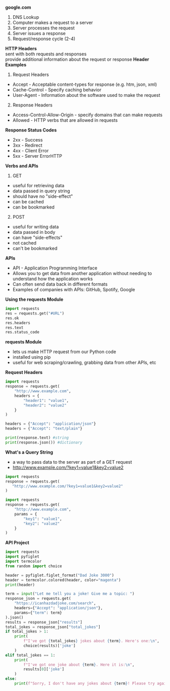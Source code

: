 **google.com**<br>
1. DNS Lookup
2. Computer makes a request to a server
3. Server processes  the request
4. Server issues a response
5. Request/response cycle (2-4)

**HTTP Headers**<br>
sent with both requests and responses<br>
provide additional information about the request or response
**Header Examples**
1. Request Headers
- Accept - Acceptable content-types for response (e.g. htm, json, xml)
- Cache-Control - Specify caching behavior
- User-Agent - Information about the software used to make the request
2. Response Headers
- Access-Control-Allow-Origin - specify domains that can make requests
- Allowed - HTTP verbs that are allowed in requests

**Response Status Codes**
- 2xx - Success
- 3xx - Redirect
- 4xx - Client Error
- 5xx - Server ErrorHTTP 

**Verbs and APIs**
1. GET
- useful for retrieving data
- data passed in query string
- should have no "side-effect"
- can be cached
- can be bookmarked

2. POST
- useful for writing data
- data passed in body
- can have "side-effects"
- not cached
- can't be bookmarked

**APIs**
- API - Application Programming Interface
- Allows you to get data from another application without needing to understand how the application works
- Can often send data back in different formats
- Examples of companies with APIs: GitHub, Spotify, Google

**Using the requests Module**
```Python
import requests
res = requests.get("#URL")
res.ok
res.headers
res.text
res.status_code
```
**requests Module**
- lets us make HTTP request from our Python code
- installed using pip
- useful for web scraping/crawling, grabbing data from other APIs, etc

**Request Headers**
```Python
import requests
response = requests.get(
    "http://www.example.com",
    headers = {
        "header1": "value1",
        "header2": "value2"
    }
)

headers = {"Accept": "application/json"}
headers = {"Accept": "text/plain"}

print(response.text) #string
print(response.json()) #dictionary
```
**What's a Query String**
- a way to pass data to the server as part of a GET request
- http://www.example.com/?key1=value1&key2=value2
```Python
import requests
response = requests.get(
   "http://www.example.com/?key1=value1&key2=value2"
)

import requests
response = requests.get(
    "http://www.example.com",
    params = {
        "key1": "value1",
        "key2": "value2"
    }
)
```
**API Project**
```Python
import requests
import pyfiglet
import termcolor
from random import choice

header = pyfiglet.figlet_format("Dad Joke 3000")
header = termcolor.colored(header, color="magenta")
print(header)

term = input("Let me tell you a joke! Give me a topic: ")
response_json = requests.get(
    "https://icanhazdadjoke.com/search",
    headers={"Accept": "application/json"},
    params={"term": term}
).json()
results = response_json["results"]
total_jokes = response_json["total_jokes"]
if total_jokes > 1:
    print(
        f"I've got {total_jokes} jokes about {term}. Here's one:\n",
        choice(results)['joke']
    )
elif total_jokes == 1:
    print(
        f"I've got one joke about {term}. Here it is:\n",
        results[0]['joke']
    )
else:
    print(f"Sorry, I don't have any jokes about {term}! Please try again.")
```
